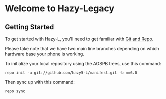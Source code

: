 Welcome to Hazy-Legacy
===================


Getting Started
---------------

To get started with Hazy-L, you'll need to get familiar with
[Git and Repo](http://source.android.com/download/using-repo).

Please take note that we have two main line branches depending on
which hardware base your phone is working.

To initialize your local repository using the AOSPB trees, use this command:


	repo init -u git://github.com/hazy5-L/manifest.git -b mm6.0



Then sync up with this command:

	repo sync

